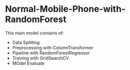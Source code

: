 # Normal-Mobile-Phone-with-RandomForest
This main model contains of:
- Data Splitting
- Preprocessing with ColumnTransformer
- Pipeline with RandomForestRegressor
- Training with GridSearchCV
- MOdel Evaluate
